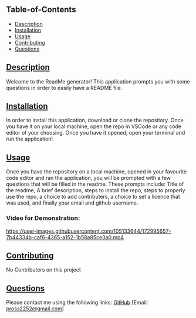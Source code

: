## Table-of-Contents
* [Description](#description)
* [Installation](#installation)
* [Usage](#usage)
* [Contributing](#contributing)
* [Questions](#questions)
    
## [Description](#table-of-contents)
Welcome to the ReadMe generator! This application prompts you with some questions in order to easily have a README file.
    
## [Installation](#table-of-contents)
In order to install this application, download or clone the repository. Once you have it on your local machine, open the repo in VSCode or any code editor of your choosing.
Once you have it opened, open your terminal and run the application!
    
## [Usage](#table-of-contents)
Once you have the repository on a local machine, opened in your favourite code editor and ran the application, you will be prompted with a few questions that will be filled in the readme.
These prompts include: Title of the readme, A brief description, steps to install the repo, steps to properly use the repo, a choice to add contributers, a choice to set a licence that was used, and finally your email and github username.
    
### Video for Demonstration:
https://user-images.githubusercontent.com/105133644/172995657-7b44334b-caf6-4365-a152-1b58a85ce3a0.mp4

## [Contributing](#table-of-contents)
No Contributers on this project
    
## [Questions](#table-of-contents)
Please contact me using the following links:
[GitHub](https://github.com/SqPR99)
[Email: pross2252@gmail.com)
